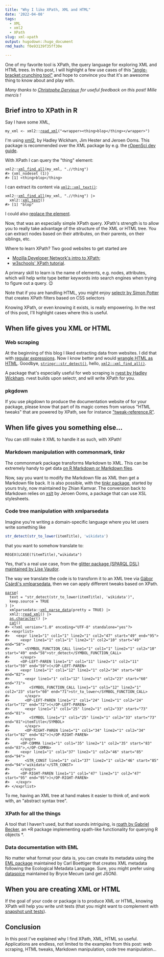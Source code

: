 ```yaml
---
title: "Why I like XPath, XML and HTML"
date: '2022-04-08'
tags:
  - XML
  - xml2
  - XPath
slug: xml-xpath
output: hugodown::hugo_document
rmd_hash: f0e93139f35ff30e

---
```


One of my favorite tool is XPath, the query language for exploring XML and HTML trees. In this post, I will highlight a few use cases of this ["angle-bracket crunching tool"](https://github.com/hrbrmstr/htmltidy#htmltidy=) and hope to convince you that it's an awesome thing to know about and play with.

*Many thanks to [Christophe Dervieux](https://cderv.rbind.io/) for useful feedback on this post! Mille mercis !*

## Brief intro to XPath in R

Say I have some XML,

<div class="highlight">

<pre class='chroma'><code class='language-r' data-lang='r'><span class='nv'>my_xml</span> <span class='o'>&lt;-</span> <span class='nf'>xml2</span><span class='nf'>::</span><span class='nf'><a href='http://xml2.r-lib.org/reference/read_xml.html'>read_xml</a></span><span class='o'>(</span><span class='s'>"&lt;wrapper&gt;&lt;thing&gt;blop&lt;/thing&gt;&lt;/wrapper&gt;"</span><span class='o'>)</span></code></pre>

</div>

I'm using [xml2](https://xml2.r-lib.org/), by Hadley Wickham, Jim Hester and Jeroen Ooms. This package is recommended over the XML package by e.g. the [rOpenSci dev guide](https://devguide.ropensci.org/building.html#recommended-scaffolding).

With XPath I can query the "thing" element:

<div class="highlight">

<pre class='chroma'><code class='language-r' data-lang='r'><span class='nf'>xml2</span><span class='nf'>::</span><span class='nf'><a href='http://xml2.r-lib.org/reference/xml_find_all.html'>xml_find_all</a></span><span class='o'>(</span><span class='nv'>my_xml</span>, <span class='s'>".//thing"</span><span class='o'>)</span>
<span class='c'>#&gt; &#123;xml_nodeset (1)&#125;</span>
<span class='c'>#&gt; [1] &lt;thing&gt;blop&lt;/thing&gt;</span></code></pre>

</div>

I can extract its content via [`xml2::xml_text()`](http://xml2.r-lib.org/reference/xml_text.html):

<div class="highlight">

<pre class='chroma'><code class='language-r' data-lang='r'><span class='nf'>xml2</span><span class='nf'>::</span><span class='nf'><a href='http://xml2.r-lib.org/reference/xml_find_all.html'>xml_find_all</a></span><span class='o'>(</span><span class='nv'>my_xml</span>, <span class='s'>".//thing"</span><span class='o'>)</span> |&gt;
  <span class='nf'>xml2</span><span class='nf'>::</span><span class='nf'><a href='http://xml2.r-lib.org/reference/xml_text.html'>xml_text</a></span><span class='o'>(</span><span class='o'>)</span>
<span class='c'>#&gt; [1] "blop"</span></code></pre>

</div>

I could also [replace the element](https://blog.r-hub.io/2020/01/22/mutable-api/#exposing-the-c-api-in-xml2).

Now, that was an especially simple XPath query. XPath's strength is to allow you to really take advantage of the structure of the XML or HTML tree. You can extract nodes based on their attributes, on their parents, on their siblings, etc.

Where to learn XPath? Two good websites to get started are

-   [Mozilla Developer Network's intro to XPath](https://developer.mozilla.org/en-US/docs/Web/XPath);
-   [w3schools' XPath tutorial](https://www.w3schools.com/xml/xpath_intro.asp).

A primary skill to learn is the name of elements, e.g. nodes, attributes, which will help write type better keywords into search engines when trying to figure out a query. :wink:

Note that if you are handling HTML, you might enjoy [selectr by Simon Potter](https://sjp.co.nz/projects/selectr/) that creates XPath filters based on CSS selectors

Knowing XPath, or even knowing it exists, is really empowering. In the rest of this post, I'll highlight cases where this is useful.

## When life gives you XML or HTML

### Web scraping

At the beginning of this blog I liked extracting data from websites. I did that with [regular expressions](/2017/03/07/blinddates/). Now I know better and would [wrangle HTML as HTML](/2021/01/15/beanie-baby/). Goodbye, [`stringr::str_detect()`](https://stringr.tidyverse.org/reference/str_detect.html), hello, [`xml2::xml_find_all()`](http://xml2.r-lib.org/reference/xml_find_all.html).

A package that's especially useful for web scraping is [rvest by Hadley Wickham](https://rvest.tidyverse.org/). rvest builds upon selectr, and will write XPath for you.

### pkgdown

If you use pkgdown to produce the documentation website of for your package, please know that part of its magic comes from various "HTML tweaks" that are powered by XPath, see for instance ["tweak-reference.R"](https://github.com/r-lib/pkgdown/blob/98d5a5c735eb244cb98b2e6bab1d54bb27c0af95/R/tweak-reference.R#L1).

## When life gives you something else...

You can still make it XML to handle it as such, with XPath!

### Markdown manipulation with commonmark, tinkr

The commonmark package transforms Markdown to XML. This can be extremely handy to get data [on R Markdown or Markdown files](https://ropensci.org/blog/2018/09/05/commonmark/).

Now, say you want to modify the Markdown file as XML then get a Markdown file back. It is also possible, with the [tinkr package](https://docs.ropensci.org/tinkr/), started by yours truly, now maintained by Zhian Kamvar. The conversion back to Markdown relies on [xslt](https://docs.ropensci.org/xslt/) by Jeroen Ooms, a package that can use XSL stylesheets.

### Code tree manipulation with xmlparsedata

Imagine you're writing a domain-specific language where you let users write something like

``` r
str_detect(str_to_lower(itemTitle), 'wikidata')
```

that you want to somehow translate to:

``` sparql
REGEX(LCASE(?itemTitle),"wikidata")
```

Yes, that's a real use case, from the [glitter package (SPARQL DSL) maintained by Lise Vaudor](https://lvaudor.github.io/glitter/articles/internals.html).

The way we translate the code is to transform it to an XML tree via [Gábor Csárdi's xmlparsedata](https://r-lib.github.io/xmlparsedata/), then we can apply different tweaks based on XPath.

<div class="highlight">

<pre class='chroma'><code class='language-r' data-lang='r'><span class='nf'><a href='https://rdrr.io/r/base/parse.html'>parse</a></span><span class='o'>(</span>
  text <span class='o'>=</span> <span class='s'>"str_detect(str_to_lower(itemTitle), 'wikidata')"</span>,
  keep.source <span class='o'>=</span> <span class='kc'>TRUE</span>
<span class='o'>)</span> |&gt; 
  <span class='nf'>xmlparsedata</span><span class='nf'>::</span><span class='nf'><a href='https://rdrr.io/pkg/xmlparsedata/man/xml_parse_data.html'>xml_parse_data</a></span><span class='o'>(</span>pretty <span class='o'>=</span> <span class='kc'>TRUE</span><span class='o'>)</span> |&gt; 
  <span class='nf'>xml2</span><span class='nf'>::</span><span class='nf'><a href='http://xml2.r-lib.org/reference/read_xml.html'>read_xml</a></span><span class='o'>(</span><span class='o'>)</span> |&gt;
  <span class='nf'><a href='https://rdrr.io/r/base/character.html'>as.character</a></span><span class='o'>(</span><span class='o'>)</span> |&gt;
  <span class='nf'><a href='https://rdrr.io/r/base/cat.html'>cat</a></span><span class='o'>(</span><span class='o'>)</span>
<span class='c'>#&gt; &lt;?xml version="1.0" encoding="UTF-8" standalone="yes"?&gt;</span>
<span class='c'>#&gt; &lt;exprlist&gt;</span>
<span class='c'>#&gt;   &lt;expr line1="1" col1="1" line2="1" col2="47" start="49" end="95"&gt;</span>
<span class='c'>#&gt;     &lt;expr line1="1" col1="1" line2="1" col2="10" start="49" end="58"&gt;</span>
<span class='c'>#&gt;       &lt;SYMBOL_FUNCTION_CALL line1="1" col1="1" line2="1" col2="10" start="49" end="58"&gt;str_detect&lt;/SYMBOL_FUNCTION_CALL&gt;</span>
<span class='c'>#&gt;     &lt;/expr&gt;</span>
<span class='c'>#&gt;     &lt;OP-LEFT-PAREN line1="1" col1="11" line2="1" col2="11" start="59" end="59"&gt;(&lt;/OP-LEFT-PAREN&gt;</span>
<span class='c'>#&gt;     &lt;expr line1="1" col1="12" line2="1" col2="34" start="60" end="82"&gt;</span>
<span class='c'>#&gt;       &lt;expr line1="1" col1="12" line2="1" col2="23" start="60" end="71"&gt;</span>
<span class='c'>#&gt;         &lt;SYMBOL_FUNCTION_CALL line1="1" col1="12" line2="1" col2="23" start="60" end="71"&gt;str_to_lower&lt;/SYMBOL_FUNCTION_CALL&gt;</span>
<span class='c'>#&gt;       &lt;/expr&gt;</span>
<span class='c'>#&gt;       &lt;OP-LEFT-PAREN line1="1" col1="24" line2="1" col2="24" start="72" end="72"&gt;(&lt;/OP-LEFT-PAREN&gt;</span>
<span class='c'>#&gt;       &lt;expr line1="1" col1="25" line2="1" col2="33" start="73" end="81"&gt;</span>
<span class='c'>#&gt;         &lt;SYMBOL line1="1" col1="25" line2="1" col2="33" start="73" end="81"&gt;itemTitle&lt;/SYMBOL&gt;</span>
<span class='c'>#&gt;       &lt;/expr&gt;</span>
<span class='c'>#&gt;       &lt;OP-RIGHT-PAREN line1="1" col1="34" line2="1" col2="34" start="82" end="82"&gt;)&lt;/OP-RIGHT-PAREN&gt;</span>
<span class='c'>#&gt;     &lt;/expr&gt;</span>
<span class='c'>#&gt;     &lt;OP-COMMA line1="1" col1="35" line2="1" col2="35" start="83" end="83"&gt;,&lt;/OP-COMMA&gt;</span>
<span class='c'>#&gt;     &lt;expr line1="1" col1="37" line2="1" col2="46" start="85" end="94"&gt;</span>
<span class='c'>#&gt;       &lt;STR_CONST line1="1" col1="37" line2="1" col2="46" start="85" end="94"&gt;'wikidata'&lt;/STR_CONST&gt;</span>
<span class='c'>#&gt;     &lt;/expr&gt;</span>
<span class='c'>#&gt;     &lt;OP-RIGHT-PAREN line1="1" col1="47" line2="1" col2="47" start="95" end="95"&gt;)&lt;/OP-RIGHT-PAREN&gt;</span>
<span class='c'>#&gt;   &lt;/expr&gt;</span>
<span class='c'>#&gt; &lt;/exprlist&gt;</span></code></pre>

</div>

To me, having an XML tree at hand makes it easier to think of, and work with, an "abstract syntax tree".

### XPath for all the things

A tool that I haven't used, but that sounds intriguing, is [rpath by Gabriel Becker](https://twitter.com/groundwalkergmb/status/1502095683788042240), an *R package implementing xpath-like functionality for querying R objects *.

### Data documentation with EML

No matter what format your data is, you can create its metadata using the [EML package](https://docs.ropensci.org/EML/) maintained by Carl Boettiger that creates XML metadata following the Ecological Metadata Language. Sure, you might prefer using [dataspice](https://docs.ropensci.org/dataspice/) maintained by Bryce Mecum (and get JSON).

## When you are creating XML or HTML

If the goal of your code or package is to produce XML or HTML, knowing XPath will help you write unit tests (that you might want to complement with [snapshot unit tests](https://testthat.r-lib.org/articles/snapshotting.html)).

## Conclusion

In this post I've explained why I find XPath, XML, HTML so useful. Applications are endless, not limited to the examples from this post: web scraping, HTML tweaks, Markdown manipulation, code tree manipulation...

